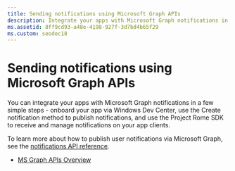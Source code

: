 ```yaml
---
title: Sending notifications using Microsoft Graph APIs
description: Integrate your apps with Microsoft Graph notifications in a few simple steps.
ms.assetid: 8ff9cd93-a48e-4198-927f-3d7bd4b65f29
ms.custom: seodec18
---
```


# Sending notifications using Microsoft Graph APIs

You can integrate your apps with Microsoft Graph notifications in a few simple steps - onboard your app via Windows Dev Center, use the Create notification method to publish notifications, and use the Project Rome SDK to receive and manage notifications on your app clients.

To learn more about how to publish user notifications via Microsoft Graph, see the [notifications API reference](/graph/api/resources/notifications-api-overview).

* [MS Graph APIs Overview](/graph/notifications-concept-overview)
